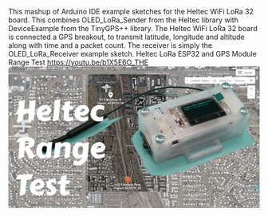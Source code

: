 This mashup of Arduino IDE example sketches for the Heltec WiFi LoRa 32 board. This combines OLED_LoRa_Sender from the Heltec library with DeviceExample from the TinyGPS++ library. The Heltec WiFi LoRa 32 board is connected a GPS breakout, to transmit latitude, longitude and altitude along with time and a packet count. The receiver is simply the OLED_LoRa_Receiver example sketch.
Heltec LoRa ESP32 and GPS Module Range Test https://youtu.be/b1X5E6O_THE
![Heltec LoRa ESP32 and GPS Module Range Test](https://github.com/ShotokuTech/HeltecLoRaGPS20210416/blob/main/heltec%20range%20test(1).png)
